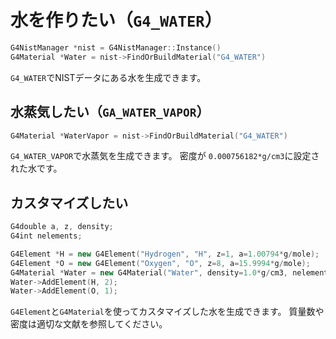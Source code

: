 # 水を作りたい（``G4_WATER``）

```cpp
G4NistManager *nist = G4NistManager::Instance()
G4Material *Water = nist->FindOrBuildMaterial("G4_WATER")
```

``G4_WATER``でNISTデータにある水を生成できます。

## 水蒸気したい（``GA_WATER_VAPOR``）

```cpp
G4Material *WaterVapor = nist->FindOrBuildMaterial("G4_WATER")
```

``G4_WATER_VAPOR``で水蒸気を生成できます。
密度が ``0.000756182*g/cm3``に設定された水です。

## カスタマイズしたい

```cpp
G4double a, z, density;
G4int nelements;

G4Element *H = new G4Element("Hydrogen", "H", z=1, a=1.00794*g/mole);
G4Element *O = new G4Element("Oxygen", "O", z=8, a=15.9994*g/mole);
G4Material *Water = new G4Material("Water", density=1.0*g/cm3, nelements=2);
Water->AddElement(H, 2);
Water->AddElement(O, 1);
```

``G4Element``と``G4Material``を使ってカスタマイズした水を生成できます。
質量数や密度は適切な文献を参照してください。
